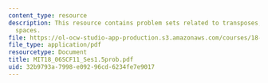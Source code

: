 ```yaml
---
content_type: resource
description: This resource contains problem sets related to transposes, permutations,
  spaces.
file: https://ol-ocw-studio-app-production.s3.amazonaws.com/courses/18-06sc-linear-algebra-fall-2011/32b9793a7998e09296cd6234fe7e9017_MIT18_06SCF11_Ses1.5prob.pdf
file_type: application/pdf
resourcetype: Document
title: MIT18_06SCF11_Ses1.5prob.pdf
uid: 32b9793a-7998-e092-96cd-6234fe7e9017
---
```

